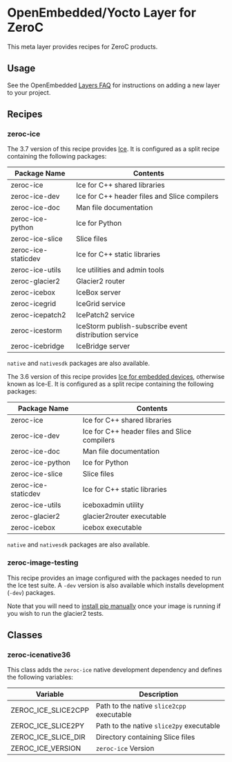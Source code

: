 # OpenEmbedded/Yocto Layer for ZeroC

This meta layer provides recipes for ZeroC products.

## Usage

See the OpenEmbedded [Layers FAQ](http://www.openembedded.org/wiki/Layers_FAQ) for instructions on adding a new layer to your project.

## Recipes

### zeroc-ice

The 3.7 version of this recipe provides [Ice](https://github.com/zeroc-ice/ice). It is configured as a split recipe containing the following packages:

| Package Name        | Contents                                              |
| ------------        | --------                                              |
| zeroc-ice           | Ice for C++ shared libraries                          |
| zeroc-ice-dev       | Ice for C++ header files and Slice compilers          |
| zeroc-ice-doc       | Man file documentation                                |
| zeroc-ice-python    | Ice for Python                                        |
| zeroc-ice-slice     | Slice files                                           |
| zeroc-ice-staticdev | Ice for C++ static libraries                          |
| zeroc-ice-utils     | Ice utilities and admin tools                         |
| zeroc-glacier2      | Glacier2 router                                       |
| zeroc-icebox        | IceBox server                                         |
| zeroc-icegrid       | IceGrid service                                       |
| zeroc-icepatch2     | IcePatch2 service                                     |
| zeroc-icestorm      | IceStorm publish-subscribe event distribution service |
| zeroc-icebridge     | IceBridge server                                      |

`native` and `nativesdk` packages are also available.

The 3.6 version of this recipe provides [Ice for embedded devices](https://github.com/zeroc-ice/icee), otherwise known as Ice-E. It is configured as a split recipe containing the following packages:

| Package Name        | Contents                                     |
| ------------        | --------                                     |
| zeroc-ice           | Ice for C++ shared libraries                 |
| zeroc-ice-dev       | Ice for C++ header files and Slice compilers |
| zeroc-ice-doc       | Man file documentation                       |
| zeroc-ice-python    | Ice for Python                               |
| zeroc-ice-slice     | Slice files                                  |
| zeroc-ice-staticdev | Ice for C++ static libraries                 |
| zeroc-ice-utils     | iceboxadmin utility                          |
| zeroc-glacier2      | glacier2router executable                    |
| zeroc-icebox        | icebox executable                            |

`native` and `nativesdk` packages are also available.

### zeroc-image-testing

This recipe provides an image configured with the packages needed to run the Ice test suite. A `-dev` version is also available which installs development (`-dev`) packages.

Note that you will need to [install pip manually](https://pip.pypa.io/en/latest/installing.html) once your image is running if you wish to run the glacier2 tests.

## Classes

### zeroc-icenative36

This class adds the `zeroc-ice` native development dependency and defines the following variables:

| Variable            | Description                               |
| --------            | -----------                               |
| ZEROC_ICE_SLICE2CPP | Path to the native `slice2cpp` executable |
| ZEROC_ICE_SLICE2PY  | Path to the native `slice2py` executable  |
| ZEROC_ICE_SLICE_DIR | Directory containing Slice files          |
| ZEROC_ICE_VERSION   | `zeroc-ice` Version                       |
